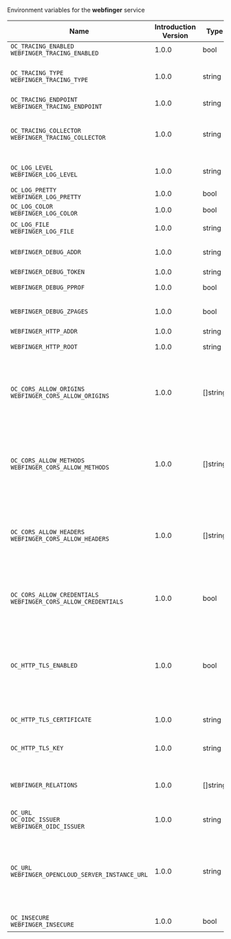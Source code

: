 Environment variables for the **webfinger** service

| Name | Introduction Version | Type | Description | Default Value |
|---|---|---|---|:---|
|`OC_TRACING_ENABLED`<br/>`WEBFINGER_TRACING_ENABLED`| 1.0.0 |bool|Activates tracing.|false|
|`OC_TRACING_TYPE`<br/>`WEBFINGER_TRACING_TYPE`| 1.0.0 |string|The type of tracing. Defaults to '', which is the same as 'jaeger'. Allowed tracing types are 'jaeger' and '' as of now.||
|`OC_TRACING_ENDPOINT`<br/>`WEBFINGER_TRACING_ENDPOINT`| 1.0.0 |string|The endpoint of the tracing agent.||
|`OC_TRACING_COLLECTOR`<br/>`WEBFINGER_TRACING_COLLECTOR`| 1.0.0 |string|The HTTP endpoint for sending spans directly to a collector, i.e. \http://jaeger-collector:14268/api/traces. Only used if the tracing endpoint is unset.||
|`OC_LOG_LEVEL`<br/>`WEBFINGER_LOG_LEVEL`| 1.0.0 |string|The log level. Valid values are: 'panic', 'fatal', 'error', 'warn', 'info', 'debug', 'trace'.||
|`OC_LOG_PRETTY`<br/>`WEBFINGER_LOG_PRETTY`| 1.0.0 |bool|Activates pretty log output.|false|
|`OC_LOG_COLOR`<br/>`WEBFINGER_LOG_COLOR`| 1.0.0 |bool|Activates colorized log output.|false|
|`OC_LOG_FILE`<br/>`WEBFINGER_LOG_FILE`| 1.0.0 |string|The path to the log file. Activates logging to this file if set.||
|`WEBFINGER_DEBUG_ADDR`| 1.0.0 |string|Bind address of the debug server, where metrics, health, config and debug endpoints will be exposed.|127.0.0.1:9279|
|`WEBFINGER_DEBUG_TOKEN`| 1.0.0 |string|Token to secure the metrics endpoint.||
|`WEBFINGER_DEBUG_PPROF`| 1.0.0 |bool|Enables pprof, which can be used for profiling.|false|
|`WEBFINGER_DEBUG_ZPAGES`| 1.0.0 |bool|Enables zpages, which can be used for collecting and viewing in-memory traces.|false|
|`WEBFINGER_HTTP_ADDR`| 1.0.0 |string|The bind address of the HTTP service.|127.0.0.1:9275|
|`WEBFINGER_HTTP_ROOT`| 1.0.0 |string|Subdirectory that serves as the root for this HTTP service.|/|
|`OC_CORS_ALLOW_ORIGINS`<br/>`WEBFINGER_CORS_ALLOW_ORIGINS`| 1.0.0 |[]string|A list of allowed CORS origins. See following chapter for more details: *Access-Control-Allow-Origin* at \https://developer.mozilla.org/en-US/docs/Web/HTTP/Headers/Access-Control-Allow-Origin. See the Environment Variable Types description for more details.|[https://localhost:9200]|
|`OC_CORS_ALLOW_METHODS`<br/>`WEBFINGER_CORS_ALLOW_METHODS`| 1.0.0 |[]string|A list of allowed CORS methods. See following chapter for more details: *Access-Control-Request-Method* at \https://developer.mozilla.org/en-US/docs/Web/HTTP/Headers/Access-Control-Request-Method. See the Environment Variable Types description for more details.|[]|
|`OC_CORS_ALLOW_HEADERS`<br/>`WEBFINGER_CORS_ALLOW_HEADERS`| 1.0.0 |[]string|A list of allowed CORS headers. See following chapter for more details: *Access-Control-Request-Headers* at \https://developer.mozilla.org/en-US/docs/Web/HTTP/Headers/Access-Control-Request-Headers. See the Environment Variable Types description for more details.|[]|
|`OC_CORS_ALLOW_CREDENTIALS`<br/>`WEBFINGER_CORS_ALLOW_CREDENTIALS`| 1.0.0 |bool|Allow credentials for CORS.See following chapter for more details: *Access-Control-Allow-Credentials* at \https://developer.mozilla.org/en-US/docs/Web/HTTP/Headers/Access-Control-Allow-Credentials.|false|
|`OC_HTTP_TLS_ENABLED`| 1.0.0 |bool|Activates TLS for the http based services using the server certifcate and key configured via OC_HTTP_TLS_CERTIFICATE and OC_HTTP_TLS_KEY. If OC_HTTP_TLS_CERTIFICATE is not set a temporary server certificate is generated - to be used with PROXY_INSECURE_BACKEND=true.|false|
|`OC_HTTP_TLS_CERTIFICATE`| 1.0.0 |string|Path/File name of the TLS server certificate (in PEM format) for the http services.||
|`OC_HTTP_TLS_KEY`| 1.0.0 |string|Path/File name for the TLS certificate key (in PEM format) for the server certificate to use for the http services.||
|`WEBFINGER_RELATIONS`| 1.0.0 |[]string|A list of relation URIs or registered relation types to add to webfinger responses. See the Environment Variable Types description for more details.|[http://openid.net/specs/connect/1.0/issuer http://webfinger.opencloud/rel/server-instance]|
|`OC_URL`<br/>`OC_OIDC_ISSUER`<br/>`WEBFINGER_OIDC_ISSUER`| 1.0.0 |string|The identity provider href for the openid-discovery relation.|https://localhost:9200|
|`OC_URL`<br/>`WEBFINGER_OPENCLOUD_SERVER_INSTANCE_URL`| 1.0.0 |string|The URL for the legacy OpenCloud server instance relation (not to be confused with the product OpenCloud Server). It defaults to the OC_URL but can be overridden to support some reverse proxy corner cases. To shard the deployment, multiple instances can be configured in the configuration file.|https://localhost:9200|
|`OC_INSECURE`<br/>`WEBFINGER_INSECURE`| 1.0.0 |bool|Allow insecure connections to the WEBFINGER service.|false|